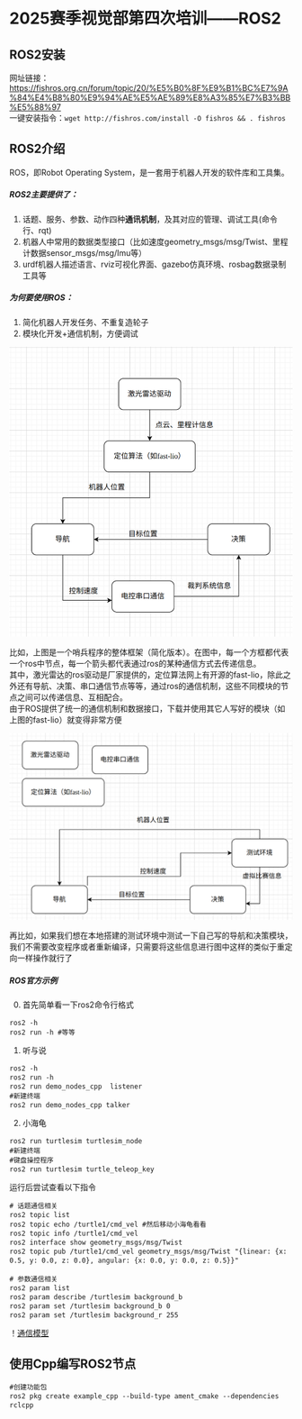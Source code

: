 # 2025赛季视觉部第四次培训——ROS2
## ROS2安装
网址链接：https://fishros.org.cn/forum/topic/20/%E5%B0%8F%E9%B1%BC%E7%9A%84%E4%B8%80%E9%94%AE%E5%AE%89%E8%A3%85%E7%B3%BB%E5%88%97  
一键安装指令：`wget http://fishros.com/install -O fishros && . fishros`

## ROS2介绍
ROS，即Robot Operating System，是一套用于机器人开发的软件库和工具集。

##### ROS2主要提供了：
1. 话题、服务、参数、动作四种**通讯机制**，及其对应的管理、调试工具(命令行、rqt)
2. 机器人中常用的数据类型接口（比如速度geometry_msgs/msg/Twist、里程计数据sensor_msgs/msg/Imu等）
3. urdf机器人描述语言、rviz可视化界面、gazebo仿真环境、rosbag数据录制工具等

##### 为何要使用ROS：
1. 简化机器人开发任务、不重复造轮子
2. 模块化开发+通信机制，方便调试

![](SentryRosStructure.png)

比如，上图是一个哨兵程序的整体框架（简化版本）。在图中，每一个方框都代表一个ros中节点，每一个箭头都代表通过ros的某种通信方式去传递信息。  
其中，激光雷达的ros驱动是厂家提供的，定位算法网上有开源的fast-lio，除此之外还有导航、决策、串口通信节点等等，通过ros的通信机制，这些不同模块的节点之间可以传递信息、互相配合。  
由于ROS提供了统一的通信机制和数据接口，下载并使用其它人写好的模块（如上图的fast-lio）就变得非常方便

![](SentryTestStructure.png)

再比如，如果我们想在本地搭建的测试环境中测试一下自己写的导航和决策模块，我们不需要改变程序或者重新编译，只需要将这些信息进行图中这样的类似于重定向一样操作就行了

##### ROS官方示例  
0. 首先简单看一下ros2命令行格式
```
ros2 -h
ros2 run -h #等等
```
1. 听与说  
```
ros2 -h
ros2 run -h
ros2 run demo_nodes_cpp  listener  
#新建终端
ros2 run demo_nodes_cpp talker
```
2. 小海龟  
```
ros2 run turtlesim turtlesim_node
#新建终端
#键盘操控程序
ros2 run turtlesim turtle_teleop_key
```
运行后尝试查看以下指令
```
# 话题通信相关
ros2 topic list
ros2 topic echo /turtle1/cmd_vel #然后移动小海龟看看
ros2 topic info /turtle1/cmd_vel
ros2 interface show geometry_msgs/msg/Twist
ros2 topic pub /turtle1/cmd_vel geometry_msgs/msg/Twist "{linear: {x: 0.5, y: 0.0, z: 0.0}, angular: {x: 0.0, y: 0.0, z: 0.5}}"

# 参数通信相关
ros2 param list
ros2 param describe /turtlesim background_b
ros2 param set /turtlesim background_b 0
ros2 param set /turtlesim background_r 255
```

！[通信模型](Model.gif)

## 使用Cpp编写ROS2节点
```
#创建功能包
ros2 pkg create example_cpp --build-type ament_cmake --dependencies rclcpp

```